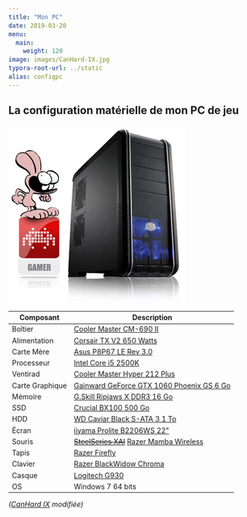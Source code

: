 ```yaml
---
title: "Mon PC"
date: 2019-03-20
menu:
  main:
    weight: 120
image: images/CanHard-IX.jpg
typora-root-url: ../static
alias: configpc
---
```


## La configuration matérielle de mon PC de jeu

![CanHard IX](/images/CanHard-IX.jpg)

| Composant       | Description |
| --------------- | ----------- |
| Boîtier         | [Cooler Master CM-690 II](http://www.coolermaster.com/case/mid-tower/cm-690-ii-ver-2/) |
| Alimentation    | [Corsair TX V2 650 Watts](http://www.materiel.net/alimentation-pour-pc/corsair-tx-v2-650w-64329.html) |
| Carte Mère      | [Asus P8P67 LE Rev 3.0](https://www.asus.com/Motherboards/P8P67_LE/) |
| Processeur      | [Intel Core i5 2500K](http://ark.intel.com/products/52209/Intel-Core-i5-2500-Processor-6M-Cache-up-to-3_70-GHz) |
| Ventirad        | [Cooler Master Hyper 212 Plus](http://www.coolermaster.com/cooling/cpu-air-cooler/hyper-212-plus/) |
| Carte Graphique | [Gainward GeForce GTX 1060 Phoenix GS 6 Go](http://www.gainward.com/main/vgapro.php?id=988) |
| Mémoire         | [G.Skill Ripjaws X DDR3 16 Go](http://www.gskill.com/en/product/f3-12800cl9d-8gbxl) |
| SSD             | [Crucial BX100 500 Go](http://www.crucial.fr/fra/fr/macbook-pro-(13-pouces,-d%C3%A9but-2011)/CT6512438) |
| HDD             | [WD Caviar Black S-ATA 3 1 To](https://www.wdc.com/fr-fr/products/internal-storage/wd-black-desktop.html#WD1003FZEX) |
| Écran           | [iiyama Prolite B2206WS 22"](http://iiyama.com/fr_fr/produits/prolite-b2206ws-1/) |
| Souris          | [~~SteelSeries XAI~~](http://www.lesnumeriques.com/souris/steelseries-xai-p7147/test.html) [Razer Mamba Wireless](https://www.razer.com/fr-fr/gaming-mice/razer-mamba-wireless) |
| Tapis           | [Razer Firefly](https://www.razer.com/fr-fr/gaming-mouse-mats/razer-firefly) |
| Clavier         | [Razer BlackWidow Chroma](https://www.razer.com/fr-fr/gaming-keyboards-keypads/razer-blackwidow-chroma) |
| Casque          | [Logitech G930](https://www.logitechg.fr/fr-fr/products/gaming-audio/g930-7-1-wireless-gaming-headset.html) |
| OS              | Windows 7 64 bits |

_([CanHard IX](http://www.materiel.net/ordinateur/materiel-net-canhard-ix-70538.html) modifiée)_
